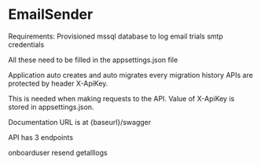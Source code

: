 # EmailSender

Requirements:
Provisioned mssql database to log email trials
smtp credentials 

All these need to be filled in the appsettings.json file

Application auto creates and auto migrates every migration history
APIs are protected by header X-ApiKey.

This is needed when making requests to the API.
Value of X-ApiKey is stored in appsettings.json.

Documentation URL is at {baseurl}/swagger

API has 3 endpoints

onboarduser
resend
getalllogs
